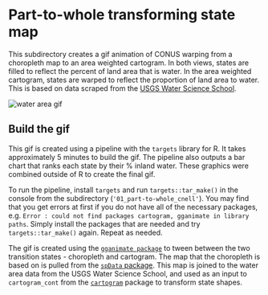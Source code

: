# Part-to-whole transforming state map
This subdirectory creates a gif animation of CONUS warping from a choropleth map to an area weighted cartogram. In both views, states are filled to reflect the percent of land area that is water. In the area weighted cartogram, states are warped to reflect the proportion of land area to water. This is based on data scraped from the [USGS Water Science School](https://www.usgs.gov/special-topics/water-science-school/science/how-wet-your-state-water-area-each-state).

![water area gif](out/state_by_inland_water.gif)

## Build the gif
This gif is created using a pipeline with the `targets` library for R. It takes approximately 5 minutes to build the gif. The pipeline also outputs a bar chart that ranks each state by their % inland water. These graphics were combined outside of R to create the final gif.

To run the pipeline, install `targets` and run `targets::tar_make()` in the console from the subdirectory (`'01_part-to-whole_cnell'`). You may find that you get errors at first if you do not have all of the necessary packages, e.g. `Error : could not find packages cartogram, gganimate in library paths`. Simply install the packages that are needed and try `targets::tar_make()` again. Repeat as needed. 

The gif is created using the [`gganimate package`](https://gganimate.com/index.html) to tween between the two transition states - choropleth and cartogram. The map that the choropleth is based on is pulled from the [`spData` package](https://github.com/Nowosad/spData). This map is joined to the water area data from the USGS Water Science School, and used as an input to `cartogram_cont` from the [`cartogram`](https://github.com/sjewo/cartogram) package to transform state shapes. 

